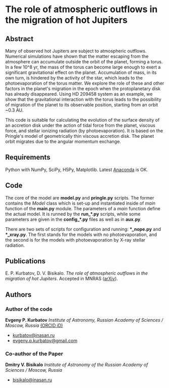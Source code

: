 
# The role of atmospheric outflows in the migration of hot Jupiters


## Abstract

Many of observed hot Jupiters are subject to atmospheric outflows. Numerical simulations have shown that the matter escaping from the atmosphere can accumulate outside the orbit of the planet, forming a torus. In a few 10^8 yr, the mass of the torus can become large enough to exert a significant gravitational effect on the planet. Accumulation of mass, in its own turn, is hindered by the activity of the star, which leads to the photoevaporation of the torus matter. We explore the role of these and other factors in the planet's migration in the epoch when the protoplanetary disk has already disappeared. Using HD 209458 system as an example, we show that the gravitational interaction with the torus leads to the possibility of migration of the planet to its observable position, starting from an orbit ~0.3 AU.

This code is suitable for calculating the evolution of the surface density of an accretion disk under the action of tidal force from the planet, viscous force, and stellar ionizing radiation (by photoevaporation). It is based on the Pringle's model of geometrically thin viscous accretion disk. The planet orbit migrates due to the angular momentum exchange.


## Requirements

Python with NumPy, SciPy, H5Py, Matplotlib. Latest [Anaconda](https://www.anaconda.com/) is OK.


## Code

The core of the model are **model.py** and **pringle.py** scripts. The former contains the _Model_ class which is set-up and instantiated inside of _main_ function of the **main.py** module. The parameters of a _main_ function define the actual model. It is runned by the **run\_\*.py** scripts, while some parameters are given in the **config\_\*.py** files as well as in **aux.py**.

There are two sets of scripts for configuration and running: **\*\_nope.py** and **\*\_xray.py**. The first stands for the models with no photoevaporation, and the second is for the models with photoevaporation by X-ray stellar radiation.


## Publications

E. P. Kurbatov, D. V. Bisikalo. _The role of atmospheric outflows in the migration of hot Jupiters_. Accepted in MNRAS ([arXiv](https://arxiv.org/abs/2101.04112)).


## Authors

### Author of the code

**Evgeny P. Kurbatov** _Institute of Astronomy, Russian Academy of Sciences / Moscow, Russia_ [(ORCID iD)](https://orcid.org/0000-0002-1024-9446)
- <kurbatov@inasan.ru>
- <evgeny.p.kurbatov@gmail.com>

### Co-author of the Paper

**Dmitry V. Bisikalo** _Institute of Astronomy of the Russian Academy of Sciences / Moscow, Russia_
- <bisikalo@inasan.ru>
